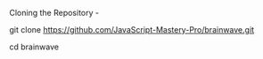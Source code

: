 Cloning the Repository -

git clone https://github.com/JavaScript-Mastery-Pro/brainwave.git

cd brainwave
